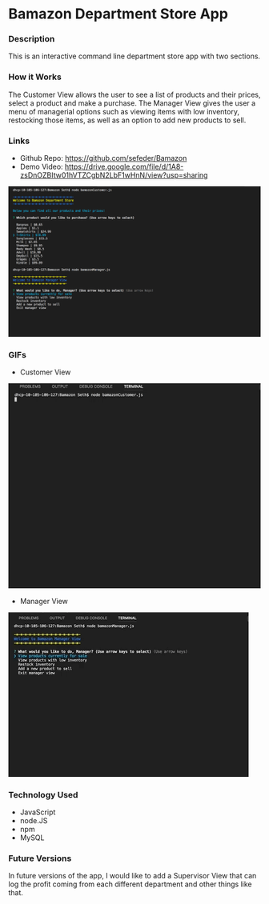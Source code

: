 # Bamazon Department Store App

### Description 

This is an interactive command line department store app with two sections. 

### How it Works
The Customer View allows the user to see a list of products and their prices, select a product and make a purchase. The Manager View gives the user a menu of managerial options such as viewing items with low inventory, restocking those items, as well as an option to add new products to sell.

### Links
* Github Repo:  https://github.com/sefeder/Bamazon
* Demo Video:  https://drive.google.com/file/d/1A8-zsDnOZBItw01hVTZCgbN2LbF1wHnN/view?usp=sharing

![Screenshot of Bamazon](images/BamazonScreenShot.png)




### GIFs

* Customer View

![Customer View GIF](images/Customer.gif)

* Manager View


![Manager View GIF](images/Manager.gif)




### Technology Used
* JavaScript
* node.JS
* npm
* MySQL

### Future Versions
In future versions of the app, I would like to add a Supervisor View that can log the profit coming from each different department and other things like that.

